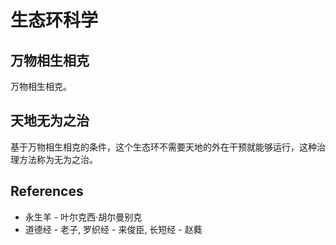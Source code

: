 # 生态环科学

## 万物相生相克

万物相生相克。

## 天地无为之治

基于万物相生相克的条件，这个生态环不需要天地的外在干预就能够运行，这种治理方法称为无为之治。

## References

- 永生羊 - 叶尔克西·胡尔曼别克
- 道德经 - 老子, 罗织经 - 来俊臣, 长短经 - 赵蕤
